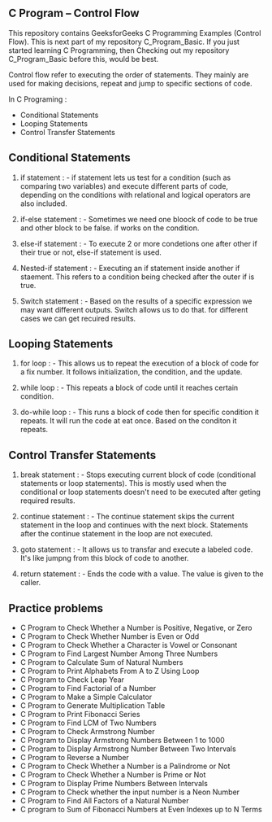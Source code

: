 
## C Program – Control Flow

This repository contains GeeksforGeeks C Programming Examples (Control Flow). This is next part of my repository C_Program_Basic.
If you just started learning C Programming, then Checking out my repository C_Program_Basic before this, would be best.

Control flow refer to executing the order of statements. They mainly are used for making decisions, repeat and jump  to specific sections of code. 

In C Programing :
 * Conditional Statements
 * Looping Statements
 * Control Transfer Statements

## Conditional Statements


1. if statement : -
 if statement lets us test for a condition (such as comparing two variables)
and execute different parts of code, depending on the conditions with
relational and logical operators are also included.


2. if-else statement : - 
Sometimes we need one bloock of code to be true and other block to be false. if works on the condition.

3. else-if statement : - 
To execute 2 or more condetions one after other if their true or not, else-if statement is used.

4. Nested-if statement : -
Executing an if statement inside another if staement. This refers to a condition being checked after the outer if is true.
 
5. Switch statement : -
Based on the results of a specific expression we may want different outputs. Switch allows us to do that. for different cases we can get recuired results.


## Looping Statements

1. for loop : -
This allows us to repeat the execution of a block of code for a fix number. It follows initialization, the condition, and the update.

2. while loop : -
This repeats a block of code until it reaches certain condition.

3. do-while loop : -
This runs a block of code then for specific condition it repeats. It will run the code at eat once. Based on the conditon it repeats.

## Control Transfer Statements

1. break statement : - 
Stops executing current block of code (conditional statements or loop statements). This is mostly used when the conditional or loop statements doesn't need to be executed after geting required results. 

2. continue statement : -
The continue statement skips the current statement in the loop and continues with the next block. Statements after the continue statement in the loop are not executed.

3. goto statement : -
It allows us to transfar and execute a labeled code. It's like jumpng from this block of code to another.

4. return statement : -
Ends the code with a value. The value is given to the caller.

## Practice problems

*  C Program to Check Whether a Number is Positive, Negative, or Zero
*  C Program to Check Whether Number is Even or Odd
*  C Program to Check Whether a Character is Vowel or Consonant 
*  C Program to Find Largest Number Among Three Numbers
*  C Program to Calculate Sum of Natural Numbers 
*  C Program to Print Alphabets From A to Z Using Loop
*  C Program to Check Leap Year
*  C Program to Find Factorial of a Number
*  C Program to Make a Simple Calculator 
*  C Program to Generate Multiplication Table 
*  C Program to Print Fibonacci Series
*  C Program to Find LCM of Two Numbers
*  C Program to Check Armstrong Number
*  C Program to Display Armstrong Numbers Between 1 to 1000 
*  C Program to Display Armstrong Number Between Two Intervals 
*  C Program to Reverse a Number
*  C Program to Check Whether a Number is a Palindrome or Not 
*  C Program to Check Whether a Number is Prime or Not
*  C Program to Display Prime Numbers Between Intervals
*  C Program to Check whether the input number is a Neon Number
*  C Program to Find All Factors of a Natural Number
*  C program to  Sum of Fibonacci Numbers at Even Indexes up to N Terms



